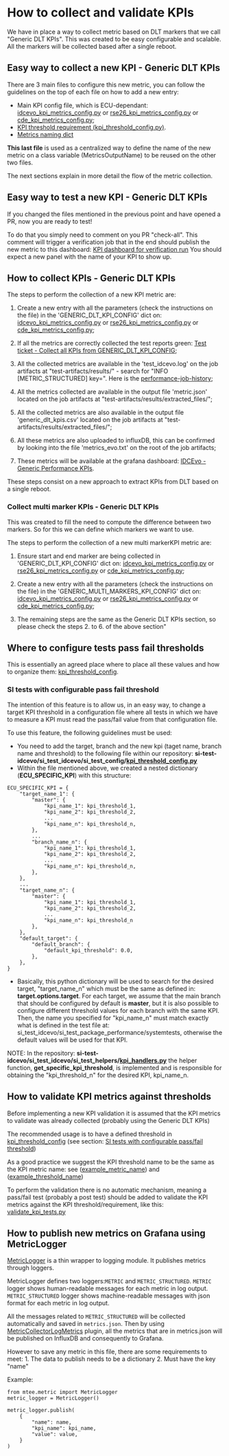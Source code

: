 # How to collect and validate KPIs

We have in place a way to collect metric based on DLT markers that we call "Generic DLT KPIs".
This was created to be easy configurable and scalable.
All the markers will be collected based after a single reboot.

## Easy way to collect a new KPI - Generic DLT KPIs

There are 3 main files to configure this new metric, you can follow the guidelines on the top of each file on how to add a new entry:
- Main KPI config file, which is ECU-dependant: [idcevo_kpi_metrics_config.py](https://cc-github.bmwgroup.net/idcevo/si-test-idcevo/blob/master/si_test_idcevo/si_test_config/idcevo_kpi_metrics_config.py) or [rse26_kpi_metrics_config.py](https://cc-github.bmwgroup.net/idcevo/si-test-idcevo/blob/master/si_test_idcevo/si_test_config/rse26_kpi_metrics_config.py) or [cde_kpi_metrics_config.py](https://cc-github.bmwgroup.net/idcevo/si-test-idcevo/blob/master/si_test_idcevo/si_test_config/cde_kpi_metrics_config.py);
- [KPI threshold requirement (kpi_threshold_config.py)](https://cc-github.bmwgroup.net/idcevo/si-test-idcevo/blob/master/si_test_idcevo/si_test_config/kpi_threshold_config.py).
- [Metrics naming dict](https://cc-github.bmwgroup.net/idcevo/si-test-idcevo/blob/master/si_test_idcevo/__init__.py)

**This last file** is used as a centralized way to define the name of the new metric on a class variable (MetricsOutputName) to be reused on the other two files.

The next sections explain in more detail the flow of the metric collection.

## Easy way to test a new KPI - Generic DLT KPIs

If you changed the files mentioned in the previous point and have opened a PR, now you are ready to test!

To do that you simply need to comment on you PR "check-all".
This comment will trigger a verification job that in the end should publish the new metric to this dashboard:
[KPI dashboard for verification run](https://mgu-gen22-si-metrics.bmwgroup.net/grafana/d/oXi3zG9Vz/idcevo-generic-performance-kpis?orgId=1&var-kpi_name=All&var-job_name=ta-idcevo-hw-mtf3-flash-and-validate-idcevo-SI-staging&var-build_id=All)
You should expect a new panel with the name of your KPI to show up.

## How to collect KPIs - Generic DLT KPIs

The steps to perform the collection of a new KPI metric are:

1. Create a new entry with all the parameters (check the instructions on the file) in the 'GENERIC_DLT_KPI_CONFIG' dict on: [idcevo_kpi_metrics_config.py](https://cc-github.bmwgroup.net/idcevo/si-test-idcevo/blob/master/si_test_idcevo/si_test_config/idcevo_kpi_metrics_config.py) or [rse26_kpi_metrics_config.py](https://cc-github.bmwgroup.net/idcevo/si-test-idcevo/blob/master/si_test_idcevo/si_test_config/rse26_kpi_metrics_config.py) or [cde_kpi_metrics_config.py](https://cc-github.bmwgroup.net/idcevo/si-test-idcevo/blob/master/si_test_idcevo/si_test_config/cde_kpi_metrics_config.py);

2. If all the metrics are correctly collected the test reports green: [Test ticket - Collect all KPIs from GENERIC_DLT_KPI_CONFIG](https://jira.cc.bmwgroup.net/browse/IDCEVODEV-22247);

3. All the collected metrics are available in the 'test_idcevo.log' on the job artifacts at "test-artifacts/results/" - search for "INFO  [METRIC_STRUCTURED] key=". Here is the [performance-job-history](https://cc-ci.bmwgroup.net/zuul/t/idcevo/builds?job_name=ta-idcevo-hw-mtf3-flash-and-validate-idcevo-SI-performance&project=idcevo/si-test-idcevo);

4. All the metrics collected are available in the output file 'metric.json' located on the job artifacts at "test-artifacts/results/extracted_files/";

5. All the collected metrics are also available in the output file 'generic_dlt_kpis.csv' located on the job artifacts at "test-artifacts/results/extracted_files/";

6. All these metrics are also uploaded to influxDB, this can be confirmed by looking into the file 'metrics_evo.txt' on the root of the job artifacts;

7. These metrics will be available at the grafana dashboard: [IDCEvo - Generic Performance KPIs](https://mgu-gen22-si-metrics.bmwgroup.net/grafana/d/oXi3zG9Vz/idc-evo-generic-performance-kpis?orgId=1).

These steps consist on a new approach to extract KPIs from DLT based on a single reboot.

### Collect multi marker KPIs - Generic DLT KPIs

This was created to fill the need to compute the difference between two markers. So for this we can define which markers we want to use.

The steps to perform the collection of a new multi markerKPI metric are:

1. Ensure start and end marker are being collected in 'GENERIC_DLT_KPI_CONFIG' dict on: [idcevo_kpi_metrics_config.py](https://cc-github.bmwgroup.net/idcevo/si-test-idcevo/blob/master/si_test_idcevo/si_test_config/idcevo_kpi_metrics_config.py) or [rse26_kpi_metrics_config.py](https://cc-github.bmwgroup.net/idcevo/si-test-idcevo/blob/master/si_test_idcevo/si_test_config/rse26_kpi_metrics_config.py) or [cde_kpi_metrics_config.py](https://cc-github.bmwgroup.net/idcevo/si-test-idcevo/blob/master/si_test_idcevo/si_test_config/cde_kpi_metrics_config.py);

2. Create a new entry with all the parameters (check the instructions on the file) in the 'GENERIC_MULTI_MARKERS_KPI_CONFIG' dict on: [idcevo_kpi_metrics_config.py](https://cc-github.bmwgroup.net/idcevo/si-test-idcevo/blob/master/si_test_idcevo/si_test_config/idcevo_kpi_metrics_config.py) or [rse26_kpi_metrics_config.py](https://cc-github.bmwgroup.net/idcevo/si-test-idcevo/blob/master/si_test_idcevo/si_test_config/rse26_kpi_metrics_config.py) or [cde_kpi_metrics_config.py](https://cc-github.bmwgroup.net/idcevo/si-test-idcevo/blob/master/si_test_idcevo/si_test_config/cde_kpi_metrics_config.py);

3. The remaining steps are the same as the Generic DLT KPIs section, so please check the steps 2. to 6. of the above section"

## Where to configure tests pass fail thresholds

This is essentially an agreed place where to place all these values and how to organize them: [kpi_threshold_config](https://cc-github.bmwgroup.net/idcevo/si-test-idcevo/blob/master/si_test_idcevo/si_test_config/kpi_threshold_config.py).

### SI tests with configurable pass fail threshold

The intention of this feature is to allow us, in an easy way, to change a target KPI threshold in a configuration file where all tests in which we have to measure a KPI must read the pass/fail value from that configuration file.

To use this feature, the following guidelines must be used:

- You need to add the target, branch and the new kpi (taget name, branch name and threshold) to the following file within our repository: **si-test-idcevo/si_test_idcevo/si_test_config/[kpi_threshold_config.py](https://cc-github.bmwgroup.net/idcevo/si-test-idcevo/blob/master/si_test_idcevo/si_test_config/kpi_threshold_config.py#L14)**
- Within the file mentioned above, we created a nested dictionary (**ECU_SPECIFIC_KPI**) with this structure:

```
ECU_SPECIFIC_KPI = {
    "target_name_1": {
        "master": {
            "kpi_name_1": kpi_threshold_1,
            "kpi_name_2": kpi_threshold_2,
            ...
            "kpi_name_n": kpi_threshold_n,
        },
        ...
        "branch_name_n": {
            "kpi_name_1": kpi_threshold_1,
            "kpi_name_2": kpi_threshold_2,
            ...
            "kpi_name_n": kpi_threshold_n,
        },
    },
    ...
    "target_name_n": {
        "master": {
            "kpi_name_1": kpi_threshold_1,
            "kpi_name_2": kpi_threshold_2,
            ...
            "kpi_name_n": kpi_threshold_n
        },
    },
    "default_target": {
        "default_branch": {
            "default_kpi_threshold": 0.0,
        },
    },
}
```

- Basically, this python dictionary will be used to search for the desired target, "target_name_n" which must be the same as defined in: **target.options.target**. For each target, we assume that the main branch that should be configured by default is **master**, but it is also possible to configure different threshold values for each branch with the same KPI. Then, the name you specified for "kpi_name_n" must match exactly what is defined in the test file at: si_test_idcevo/si_test_package_performance/systemtests, otherwise the default values will be used for that KPI.

NOTE: In the repository: **si-test-idcevo/si_test_idcevo/si_test_helpers/[kpi_handlers.py](https://cc-github.bmwgroup.net/idcevo/si-test-idcevo/blob/master/si_test_idcevo/si_test_helpers/kpi_handlers.py#L14)** the helper function, **get_specific_kpi_threshold**, is implemented and is responsible for obtaining the "kpi_threshold_n" for the desired KPI, kpi_name_n.

## How to validate KPI metrics against thresholds

Before implementing a new KPI validation it is assumed that the KPI metrics to validate was already collected (probably using the Generic DLT KPIs)

The recommended usage is to have a defined threshold in [kpi_threshold_config](https://cc-github.bmwgroup.net/idcevo/si-test-idcevo/blob/master/si_test_idcevo/si_test_config/kpi_threshold_config.py) (see section: [SI tests with configurable pass/fail threshold](https://cc-github.bmwgroup.net/pages/idcevo/si-test-idcevo/pages/tools_enablers_how-to/how_to_collect_and_validate_KPIs.html#si-tests-with-configurable-pass-fail-threshold))

As a good practice we suggest the KPI threshold name to be the same as the KPI metric name: see ([example_metric_name](https://cc-github.bmwgroup.net/idcevo/si-test-idcevo/blob/master/si_test_idcevo/si_test_config/kpi_metrics_config.py#L41)) and ([example_threshold_name](https://cc-github.bmwgroup.net/idcevo/si-test-idcevo/blob/master/si_test_idcevo/si_test_config/kpi_threshold_config.py#L16))

To perform the validation there is no automatic mechanism, meaning a pass/fail test (probably a post test) should be added to validate the KPI metrics against the KPI threshold/requirement, like this:
[validate_kpi_tests.py](https://cc-github.bmwgroup.net/idcevo/si-test-idcevo/blob/master/si_test_idcevo/si_test_package_performance/posttests/validate_kpi_tests.py)

## How to publish new metrics on Grafana using MetricLogger

[MetricLogger](https://cc-github.bmwgroup.net/node0/mtee_core/blob/master/mtee/metric/metric_logger.py) is a thin wrapper to logging module. It publishes metrics through loggers.

MetricLogger defines two loggers:``METRIC`` and ``METRIC_STRUCTURED``. ``METRIC`` logger shows human-readable messages for each metric in log output. ``METRIC_STRUCTURED`` logger shows machine-readable messages with json format for each metric in log output.

All the messages related to ``METRIC_STRUCTURED`` will be collected automatically and saved in ``metrics.json``. Then by using [MetricCollectorLogMetrics](https://cc-github.bmwgroup.net/software-factory/validation-python-metrics-collector/blob/master/metric_collector/collectors/log_metrics.py) plugin, all the metrics that are in metrics.json will be published on InfluxDB and consequently to Grafana.

However to save any metric in this file, there are some requirements to meet:
    1. The data to publish needs to be a dictionary
    2. Must have the key "name"

Example:
```
from mtee.metric import MetricLogger
metric_logger = MetricLogger()

metric_logger.publish(
    {
        "name": name,
        "kpi_name": kpi_name,
        "value": value,
    }
)
```
